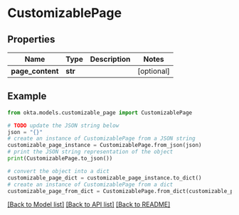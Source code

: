 # CustomizablePage


## Properties

Name | Type | Description | Notes
------------ | ------------- | ------------- | -------------
**page_content** | **str** |  | [optional] 

## Example

```python
from okta.models.customizable_page import CustomizablePage

# TODO update the JSON string below
json = "{}"
# create an instance of CustomizablePage from a JSON string
customizable_page_instance = CustomizablePage.from_json(json)
# print the JSON string representation of the object
print(CustomizablePage.to_json())

# convert the object into a dict
customizable_page_dict = customizable_page_instance.to_dict()
# create an instance of CustomizablePage from a dict
customizable_page_from_dict = CustomizablePage.from_dict(customizable_page_dict)
```
[[Back to Model list]](../README.md#documentation-for-models) [[Back to API list]](../README.md#documentation-for-api-endpoints) [[Back to README]](../README.md)


